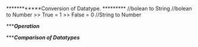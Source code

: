 ************Conversion of Datatype. *********
 //bolean to String
 //bolean to Number 
        >> True = 1
        >> False = 0 
//String to Number 

**************Operation***********

**************Comparison of Datatypes***********



